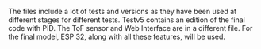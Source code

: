 The files include a lot of tests and versions as they have been used at different stages for different tests.
Testv5 contains an edition of the final code with PID. The ToF sensor and Web Interface are in a different file.
For the final model, ESP 32, along with all these features, will be used.
